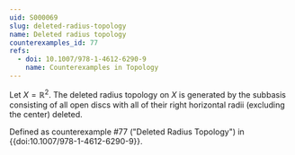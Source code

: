 ```yaml
---
uid: S000069
slug: deleted-radius-topology
name: Deleted radius topology
counterexamples_id: 77
refs:
  - doi: 10.1007/978-1-4612-6290-9 
    name: Counterexamples in Topology
---
```

Let $X = \mathbb{R}^2$. The deleted radius topology on $X$ is generated by the subbasis consisting of all open discs with all of their right horizontal radii (excluding the center) deleted.

Defined as counterexample #77 ("Deleted Radius Topology")
in {{doi:10.1007/978-1-4612-6290-9}}.
